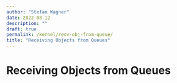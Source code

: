 ```yaml
---
author: "Stefan Wagner"
date: 2022-08-12
description: ""
draft: true
permalink: /kernel/recv-obj-from-queue/
title: "Receiving Objects from Queues"
---
```


# Receiving Objects from Queues
